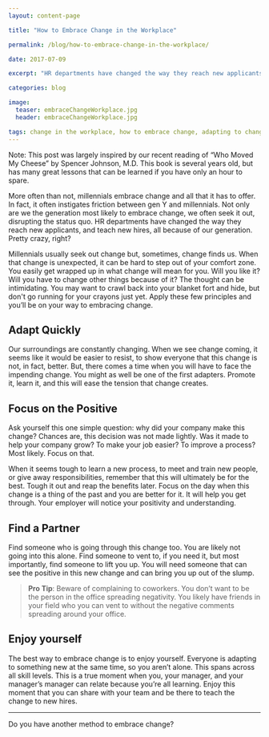 ```yaml
---
layout: content-page

title: "How to Embrace Change in the Workplace"

permalink: /blog/how-to-embrace-change-in-the-workplace/

date: 2017-07-09

excerpt: "HR departments have changed the way they reach new applicants, and teach new hires, all because of our generation. Pretty crazy, right?"

categories: blog

image:
  teaser: embraceChangeWorkplace.jpg
  header: embraceChangeWorkplace.jpg

tags: change in the workplace, how to embrace change, adapting to change
---
```


Note: This post was largely inspired by our recent reading of “Who Moved My Cheese” by Spencer Johnson, M.D. This book is several years old, but has many great lessons that can be learned if you have only an hour to spare. 

More often than not, millennials embrace change and all that it has to offer. In fact, it often instigates friction between gen Y and millennials. Not only are we the generation most likely to embrace change, we often seek it out, disrupting the status quo. HR departments have changed the way they reach new applicants, and teach new hires, all because of our generation. Pretty crazy, right? 

Millennials usually seek out change but, sometimes, change finds us. When that change is unexpected, it can be hard to step out of your comfort zone. You easily get wrapped up in what change will mean for you. Will you like it? Will you have to change other things because of it? The thought can be intimidating. You may want to crawl back into your blanket fort and hide, but don't go running for your crayons just yet. Apply these few principles and you’ll be on your way to embracing change. 

## Adapt Quickly

Our surroundings are constantly changing. When we see change coming, it seems like it would be easier to resist, to show everyone that this change is not, in fact, better. But, there comes a time when you will have to face the impending change. You might as well be one of the first adapters. Promote it, learn it, and this will ease the tension that change creates. 

## Focus on the Positive

Ask yourself this one simple question: why did your company make this change? Chances are, this decision was not made lightly. Was it made to help your company grow? To make your job easier? To improve a process? Most likely. Focus on that. 

When it seems tough to learn a new process, to meet and train new people, or give away responsibilities, remember that this will ultimately be for the best. Tough it out and reap the benefits later. Focus on the day when this change is a thing of the past and you are better for it. It will help you get through. Your employer will notice your positivity and understanding.

## Find a Partner 

Find someone who is going through this change too. You are likely not going into this alone. Find someone to vent to, if you need it, but most importantly, find someone to lift you up. You will need someone that can see the positive in this new change and can bring you up out of the slump. 

>**Pro Tip**: Beware of complaining to coworkers. You don’t want to be the person in the office spreading negativity. You likely have friends in your field who you can vent to without the negative comments spreading around your office.

## Enjoy yourself

The best way to embrace change is to enjoy yourself. Everyone is adapting to something new at the same time, so you aren’t alone. This spans across all skill levels. This is a true moment when you, your manager, and your manager’s manager can relate because you’re all learning. Enjoy this moment that you can share with your team and be there to teach the change to new hires.

<hr class="secondary">

Do you have another method to embrace change?